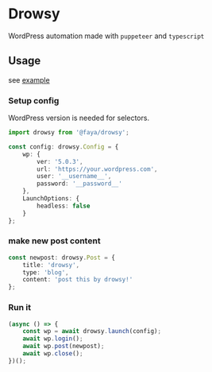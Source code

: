 # Drowsy

WordPress automation made with `puppeteer` and `typescript`

## Usage

see [example](./example/example.ts)


### Setup config

WordPress version is needed for selectors.

```typescript
import drowsy from '@faya/drowsy';

const config: drowsy.Config = {
    wp: {
        ver: '5.0.3',
        url: 'https://your.wordpress.com',
        user: '__username__',
        password: '__password__'
    },
    LaunchOptions: {
        headless: false
    }
};

```

### make new post content

```typescript
const newpost: drowsy.Post = {
    title: 'drowsy',
    type: 'blog',
    content: 'post this by drowsy!'
};
```

### Run it

```typescript
(async () => {
    const wp = await drowsy.launch(config);
    await wp.login();
    await wp.post(newpost);
    await wp.close();
})();
```
